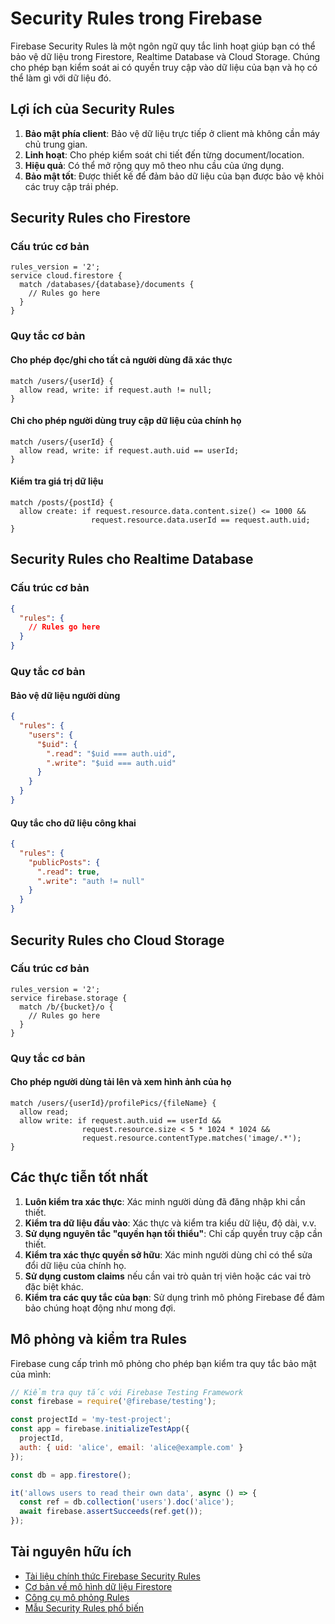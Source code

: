 # Security Rules trong Firebase

Firebase Security Rules là một ngôn ngữ quy tắc linh hoạt giúp bạn có thể bảo vệ dữ liệu trong Firestore, Realtime Database và Cloud Storage. Chúng cho phép bạn kiểm soát ai có quyền truy cập vào dữ liệu của bạn và họ có thể làm gì với dữ liệu đó.

## Lợi ích của Security Rules

1. **Bảo mật phía client**: Bảo vệ dữ liệu trực tiếp ở client mà không cần máy chủ trung gian.
2. **Linh hoạt**: Cho phép kiểm soát chi tiết đến từng document/location.
3. **Hiệu quả**: Có thể mở rộng quy mô theo nhu cầu của ứng dụng.
4. **Bảo mật tốt**: Được thiết kế để đảm bảo dữ liệu của bạn được bảo vệ khỏi các truy cập trái phép.

## Security Rules cho Firestore

### Cấu trúc cơ bản

```
rules_version = '2';
service cloud.firestore {
  match /databases/{database}/documents {
    // Rules go here
  }
}
```

### Quy tắc cơ bản

#### Cho phép đọc/ghi cho tất cả người dùng đã xác thực

```
match /users/{userId} {
  allow read, write: if request.auth != null;
}
```

#### Chỉ cho phép người dùng truy cập dữ liệu của chính họ

```
match /users/{userId} {
  allow read, write: if request.auth.uid == userId;
}
```

#### Kiểm tra giá trị dữ liệu

```
match /posts/{postId} {
  allow create: if request.resource.data.content.size() <= 1000 &&
                  request.resource.data.userId == request.auth.uid;
}
```

## Security Rules cho Realtime Database

### Cấu trúc cơ bản

```json
{
  "rules": {
    // Rules go here
  }
}
```

### Quy tắc cơ bản

#### Bảo vệ dữ liệu người dùng

```json
{
  "rules": {
    "users": {
      "$uid": {
        ".read": "$uid === auth.uid",
        ".write": "$uid === auth.uid"
      }
    }
  }
}
```

#### Quy tắc cho dữ liệu công khai

```json
{
  "rules": {
    "publicPosts": {
      ".read": true,
      ".write": "auth != null"
    }
  }
}
```

## Security Rules cho Cloud Storage

### Cấu trúc cơ bản

```
rules_version = '2';
service firebase.storage {
  match /b/{bucket}/o {
    // Rules go here
  }
}
```

### Quy tắc cơ bản

#### Cho phép người dùng tải lên và xem hình ảnh của họ

```
match /users/{userId}/profilePics/{fileName} {
  allow read;
  allow write: if request.auth.uid == userId &&
                request.resource.size < 5 * 1024 * 1024 &&
                request.resource.contentType.matches('image/.*');
}
```

## Các thực tiễn tốt nhất

1. **Luôn kiểm tra xác thực**: Xác minh người dùng đã đăng nhập khi cần thiết.
2. **Kiểm tra dữ liệu đầu vào**: Xác thực và kiểm tra kiểu dữ liệu, độ dài, v.v.
3. **Sử dụng nguyên tắc "quyền hạn tối thiểu"**: Chỉ cấp quyền truy cập cần thiết.
4. **Kiểm tra xác thực quyền sở hữu**: Xác minh người dùng chỉ có thể sửa đổi dữ liệu của chính họ.
5. **Sử dụng custom claims** nếu cần vai trò quản trị viên hoặc các vai trò đặc biệt khác.
6. **Kiểm tra các quy tắc của bạn**: Sử dụng trình mô phỏng Firebase để đảm bảo chúng hoạt động như mong đợi.

## Mô phỏng và kiểm tra Rules

Firebase cung cấp trình mô phỏng cho phép bạn kiểm tra quy tắc bảo mật của mình:

```javascript
// Kiểm tra quy tắc với Firebase Testing Framework
const firebase = require('@firebase/testing');

const projectId = 'my-test-project';
const app = firebase.initializeTestApp({
  projectId,
  auth: { uid: 'alice', email: 'alice@example.com' }
});

const db = app.firestore();

it('allows users to read their own data', async () => {
  const ref = db.collection('users').doc('alice');
  await firebase.assertSucceeds(ref.get());
});
```

## Tài nguyên hữu ích

- [Tài liệu chính thức Firebase Security Rules](https://firebase.google.com/docs/rules)
- [Cơ bản về mô hình dữ liệu Firestore](https://firebase.google.com/docs/firestore/data-model)
- [Công cụ mô phỏng Rules](https://firebase.google.com/docs/rules/simulator)
- [Mẫu Security Rules phổ biến](https://firebase.google.com/docs/rules/samples)
